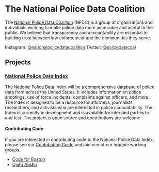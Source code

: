 # The National Police Data Coalition

The [National Police Data Coalition](https://www.nationalpolicedata.org/) (NPDC) is a group of organizations and individuals working to make police data more accessible and useful to the public. We believe that transparency and accountability are essential to building trust between law enforcement and the communities they serve.

Instagram: [@nationalpolicedatacoalition](https://www.instagram.com/nationalpolicedatacoalition/)
Twitter: [@policedatacoal](https://x.com/policedatacoal)

## Projects

### [National Police Data Index](https://dev.nationalpolicedata.org/)

The National Police Data Index will be a comprehensive database of police data from across the United States. It includes information on police shootings, use of force incidents, complaints against officers, and more. The Index is designed to be a resource for attorneys, journalists, researchers, and activists who are interested in police accountability. The Index is currently in development and is available for intersted parties to and test. The project is open source and contributions are welcome.

#### Contributing Code

If you are interested in contributing code to the National Police Data Index, please see our [Contributing Guide](https://github.com/codeforboston/police-data-trust/blob/main/CONTRIBUTING.md) and join one of our brigade working groups.

- [Code for Boston](https://www.codeforboston.org/)
- [Open Austin](https://www.open-austin.org/)
